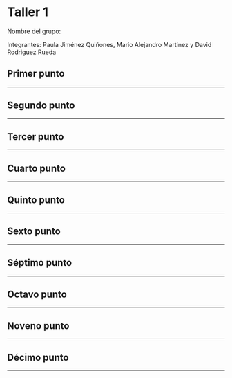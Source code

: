 # Taller 1

Nombre del grupo:

Integrantes: Paula Jiménez Quiñones, Mario Alejandro Martinez y David Rodriguez Rueda

## Primer punto

---
## Segundo punto

---
## Tercer punto

---
## Cuarto punto

---
## Quinto punto

---
## Sexto punto

---
## Séptimo punto

---
## Octavo punto

---
## Noveno punto

---
## Décimo punto

---
